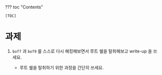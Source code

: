 ??? toc "Contents"

    [TOC]

# 과제 

1. `bof7` 과 `bof9` 를 스스로 다시 해킹해보면서 루트 쉘을 탈취해보고 write-up 을 쓰세요. 

    - 루트 쉘을 탈취하기 위한 과정을 간단히 쓰세요. 
